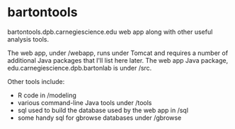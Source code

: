# bartontools
bartontools.dpb.carnegiescience.edu web app along with other useful analysis tools.

The web app, under /webapp, runs under Tomcat and requires a number of additional Java packages that I'll list here later. The web app Java package, edu.carnegiescience.dpb.bartonlab is under /src.

Other tools include:
- R code in /modeling 
- various command-line Java tools under /tools 
- sql used to build the database used by the web app in /sql 
- some handy sql for gbrowse databases under /gbrowse
